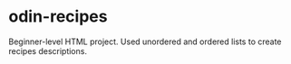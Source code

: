 # odin-recipes
Beginner-level HTML project. 
Used unordered and ordered lists to create recipes descriptions.

